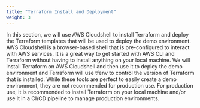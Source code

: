 ```yaml
---
title: "Terraform Install and Deployment"
weight: 3
---
```


In this section, we will use AWS Cloudshell to install Terraform and deploy the Terraform templates that will be used to deploy the demo environment. AWS Cloudshell is a browser-based shell that is pre-configured to interact with AWS services. It is a great way to get started with AWS CLI and Terraform without having to install anything on your local machine. We will install Terraform on AWS Cloudshell and then use it to deploy the demo environment and Terraform will use tfenv to control the version of Terraform that is installed. While these tools are perfect to easily create a demo environment, they are not recommended for production use. For production use, it is recommended to install Terraform on your local machine and/or use it in a CI/CD pipeline to manage production environments.